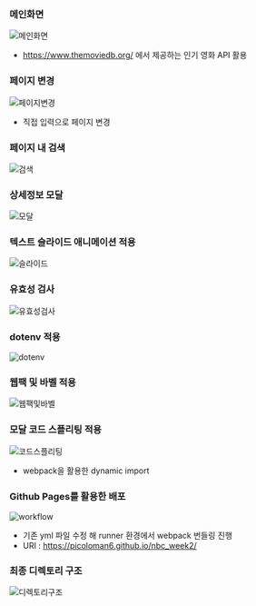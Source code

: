 ### 메인화면

![메인화면](./readmeimg/메인%20화면.PNG)

- https://www.themoviedb.org/ 에서 제공하는 인기 영화 API 활용

### 페이지 변경

![페이지변경](./readmeimg/페이지변경.PNG)

- 직접 입력으로 페이지 변경

### 페이지 내 검색

![검색](./readmeimg/페이지내검색.PNG)

### 상세정보 모달

![모달](./readmeimg/모달.PNG)

### 텍스트 슬라이드 애니메이션 적용

![슬라이드](./readmeimg/슬라이드.gif)

### 유효성 검사

![유효성검사](./readmeimg/유효성%20검사.PNG)

### dotenv 적용

![dotenv](./readmeimg/dotenv.PNG)

### 웹팩 및 바벨 적용

![웹팩및바벨](./readmeimg/웹팩.PNG)

### 모달 코드 스플리팅 적용

![코드스플리팅](./readmeimg/네트워크2.PNG)

- webpack을 활용한 dynamic import

### Github Pages를 활용한 배포

![workflow](./readmeimg/workflow.png)

- 기존 yml 파일 수정 해 runner 환경에서 webpack 번들링 진행
- URI : https://picoloman6.github.io/nbc_week2/

### 최종 디렉토리 구조

![디렉토리구조](./readmeimg/디렉토리%20구조.PNG)
